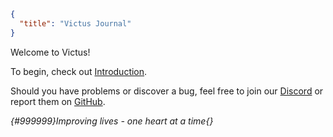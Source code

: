 ```json
{
  "title": "Victus Journal"
}
```

Welcome to Victus!

To begin, check out [Introduction](^victus:basics/introduction).


Should you have problems or discover a bug, feel free to join our [Discord](https://discord.com/invite/xrwHKktV2d) or report them on [GitHub](https://github.com/glisco03/victus/issues).


*{#999999}Improving lives - one heart at a time{}*